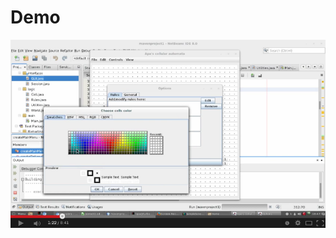 Demo
====
[![ScreenShot](https://raw.githubusercontent.com/apason/game-of-life/master/dokumentointi/ss.png)](http://youtu.be/hSlo1rd1LWY)
